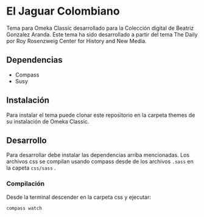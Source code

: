 # El Jaguar Colombiano

Tema para Omeka Classic desarrollado para la Colección digital de Beatriz Gonzalez Aranda.  Este tema ha sido desarrollado a partir del tema The Daily por Roy Rosenzweig Center for History and New Media.

## Dependencias

 * Compass
 * Susy


## Instalación

Para instalar el tema puede clonar este repositorio en la carpeta themes de su instalación de Omeka Classic.  

## Desarrollo

Para desarrollar debe instalar las dependencias arriba mencionadas.  Los archivos css se compilan usando compass desde de los archivos `.sass` en la capeta `css/sass` .

### Compilación

Desde la terminal descender en la carpeta css y ejecutar:

```bash
compass watch
```
